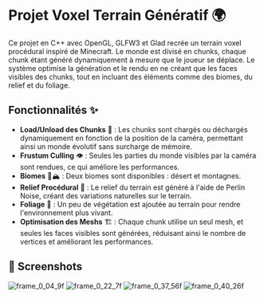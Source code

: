 
# Projet Voxel Terrain Génératif 🌍

Ce projet en C++ avec OpenGL, GLFW3 et Glad recrée un terrain voxel procédural inspiré de Minecraft. Le monde est divisé en chunks, chaque chunk étant généré dynamiquement à mesure que le joueur se déplace. Le système optimise la génération et le rendu en ne créant que les faces visibles des chunks, tout en incluant des éléments comme des biomes, du relief et du foliage.

## Fonctionnalités ✨

- **Load/Unload des Chunks** 🧩 : Les chunks sont chargés ou déchargés dynamiquement en fonction de la position de la caméra, permettant ainsi un monde évolutif sans surcharge de mémoire.
- **Frustum Culling** 👁️ : Seules les parties du monde visibles par la caméra sont rendues, ce qui améliore les performances.
- **Biomes** 🌵🏔️ : Deux biomes sont disponibles : désert et montagnes.
- **Relief Procédural** 🌄 : Le relief du terrain est généré à l'aide de Perlin Noise, créant des variations naturelles sur le terrain.
- **Foliage** 🌿 : Un peu de végétation est ajoutée au terrain pour rendre l'environnement plus vivant.
- **Optimisation des Meshs** 🏗️ : Chaque chunk utilise un seul mesh, et seules les faces visibles sont générées, réduisant ainsi le nombre de vertices et améliorant les performances.

## 📸 Screenshots  
![frame_0_04_9f](https://github.com/user-attachments/assets/9d9ea5e4-e45b-4940-9bb7-8a31441c4eda)
![frame_0_22_7f](https://github.com/user-attachments/assets/9fee71eb-dc6f-48ab-9cbc-1ff1f797d860)
![frame_0_37_56f](https://github.com/user-attachments/assets/6170b2e7-8dcf-4618-b8f9-201095abfc52)
![frame_0_40_26f](https://github.com/user-attachments/assets/1ecbd093-daa9-4c9a-8a3e-761cb7ae3cfa)
